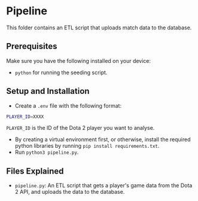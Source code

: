 # Pipeline
This folder contains an ETL script that uploads match data to the database.


## Prerequisites
Make sure you have the following installed on your device:
- `python` for running the seeding script.

## Setup and Installation
- Create a `.env` file with the following format:
```bash
PLAYER_ID=XXXX
```
`PLAYER_ID` is the ID of the Dota 2 player you want to analyse.

- By creating a virtual environment first, or otherwise, install the required python libraries by running `pip install requirements.txt`.
- Run `python3 pipeline.py`.

## Files Explained
- `pipeline.py`: An ETL script that gets a player's game data from the Dota 2 API, and uploads the data to the database.


